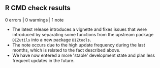 ## R CMD check results

0 errors | 0 warnings | 1 note

* The latest release introduces a vignette and fixes issues that were introduced by separating some functions from the upstream package `DIZutils` into a new package `DIZtools`.
* The note occurs due to the high update frequency during the last months, which is related to the fact described above.
* We have now entered a more 'stable' development state and plan less frequent updates in the future.
